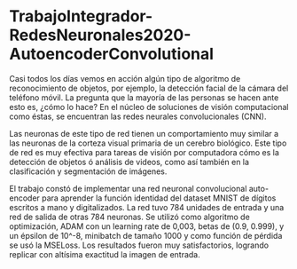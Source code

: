 # TrabajoIntegrador-RedesNeuronales2020-AutoencoderConvolutional
Casi todos los días vemos en acción algún tipo de algoritmo de reconocimiento de objetos, por ejemplo, la detección facial de la cámara del teléfono móvil. La pregunta que la mayoría de las personas se hacen ante esto es, ¿cómo lo hace? En el núcleo de soluciones de visión computacional como éstas, se encuentran las redes neurales convolucionales (CNN).

Las neuronas de este tipo de red tienen un comportamiento muy similar a las neuronas de la corteza visual primaria de un cerebro biológico. Este tipo de red es muy efectiva para tareas de visión por computadora cómo es la detección de objetos ó análisis de videos, como así también en la clasificación y segmentación de imágenes.

El trabajo constó de implementar una red neuronal convolucional auto-encoder para aprender la función identidad del dataset MNIST de dígitos escritos a mano y digitalizados. La red tuvo 784 unidades de entrada y una red de salida de otras 784 neuronas. Se utilizó como algoritmo de optimización, ADAM con un learning rate de 0,003, betas de (0.9, 0.999), y un épsilon de 10^-8, minibatch de tamaño 1000 y como función de pérdida se usó la MSELoss. Los resultados fueron muy satisfactorios, logrando replicar con altísima exactitud la imagen de entrada.
